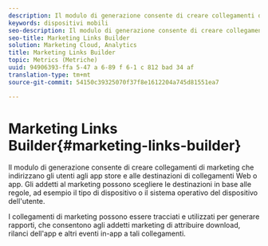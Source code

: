 ```yaml
---
description: Il modulo di generazione consente di creare collegamenti di marketing che indirizzano gli utenti agli app store e alle destinazioni di collegamenti Web o app. Gli addetti al marketing possono scegliere le destinazioni in base a regole quali il tipo di dispositivo o il sistema operativo dell'utente.
keywords: dispositivi mobili
seo-description: Il modulo di generazione consente di creare collegamenti di marketing che indirizzano gli utenti agli app store e alle destinazioni di collegamenti Web o app. Gli addetti al marketing possono scegliere le destinazioni in base a regole quali il tipo di dispositivo o il sistema operativo dell'utente.
seo-title: Marketing Links Builder
solution: Marketing Cloud, Analytics
title: Marketing Links Builder
topic: Metrics (Metriche)
uuid: 94906393-ffa 5-47 a 6-89 f 6-1 c 812 bad 34 af
translation-type: tm+mt
source-git-commit: 54150c39325070f37f8e1612204a745d81551ea7

---
```



# Marketing Links Builder{#marketing-links-builder}

Il modulo di generazione consente di creare collegamenti di marketing che indirizzano gli utenti agli app store e alle destinazioni di collegamenti Web o app. Gli addetti al marketing possono scegliere le destinazioni in base alle regole, ad esempio il tipo di dispositivo o il sistema operativo del dispositivo dell'utente.

I collegamenti di marketing possono essere tracciati e utilizzati per generare rapporti, che consentono agli addetti marketing di attribuire download, rilanci dell'app e altri eventi in-app a tali collegamenti.
